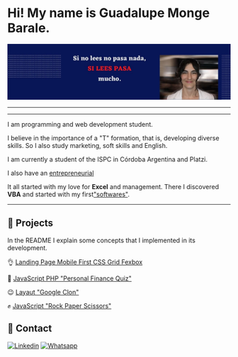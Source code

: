 # Hi! My name is Guadalupe Monge Barale. 

![Si lees pasa](/p.jpg)
***
***
I am programming and web development student.

I believe in the importance of a "T" formation, that is, developing diverse skills. So I also study marketing, soft skills and English. 

I am currently a student of the ISPC in Córdoba Argentina and Platzi.

I also have an [entrepreneurial](https://paranegociode.com.ar/blog) 

It all started with my love for **Excel** and management. There I discovered **VBA** and started with my first["softwares"](https://paranegociode.com.ar/softwares).

---
## :rocket: Projects

In the README I explain some concepts that I implemented in its development.

:ok_hand:  [Landing Page Mobile First CSS Grid Fexbox](https://github.com/GuadaMongeBarale/LandingMobileFirst)

:school:  [JavaScript PHP "Personal Finance Quiz"](https://github.com/practicaproISPC/grupo-5-g5)

:wink:  [Layaut "Google Clon"](https://github.com/GuadaMongeBarale/clonGoogle)

:fist:  [JavaScript "Rock Paper Scissors"](https://github.com/GuadaMongeBarale/piedraPapelTijera)


## :iphone: Contact

[![Linkedin](https://img.shields.io/badge/Linkedin-0e76a8?style=for-the-badge&logo=linkedin&logoColor=white&labelColor=101010)](https://www.linkedin.com/in/guadalupe-monge-barale/)
[![Whatsapp](https://img.shields.io/badge/Whatsapp-00bb2d?style=for-the-badge&logo=whatsapp&logoColor=white&labelColor=101010)](https://wa.me/message/IYDH5V7JCWA6B1)
